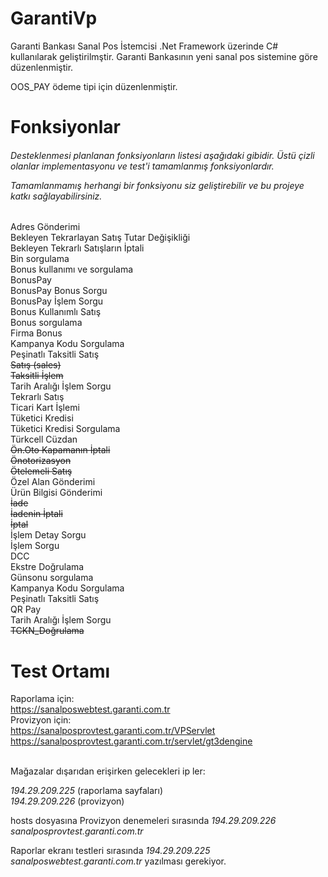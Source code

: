 GarantiVp
=========

Garanti Bankası Sanal Pos İstemcisi .Net Framework üzerinde C# kullanılarak geliştirilmştir. Garanti Bankasının yeni 
sanal pos sistemine göre düzenlenmiştir. 

OOS_PAY ödeme tipi için düzenlenmiştir.


Fonksiyonlar
=========

<h6>
Desteklenmesi planlanan fonksiyonların listesi aşağıdaki gibidir. Üstü çizli olanlar implementasyonu ve test'i tamamlanmış fonksiyonlardır.

Tamamlanmamış herhangi bir fonksiyonu siz geliştirebilir ve bu projeye katkı sağlayabilirsiniz.
</h6>

Adres Gönderimi<br/>
Bekleyen Tekrarlayan Satış Tutar Değişikliği<br/>
Bekleyen Tekrarlı Satışların İptali<br/>
Bin sorgulama<br/>
Bonus kullanımı ve sorgulama<br/>
BonusPay<br/>
BonusPay Bonus Sorgu<br/>
BonusPay İşlem Sorgu<br/>
Bonus Kullanımlı Satış<br/>
Bonus sorgulama<br/>
Firma Bonus<br/>
Kampanya Kodu Sorgulama<br/>
Peşinatlı Taksitli Satış<br/>
~~Satış (sales)~~<br/>
~~Taksitli İşlem~~<br/>
Tarih Aralığı İşlem Sorgu<br/>
Tekrarlı Satış<br/>
Ticari Kart İşlemi<br/>
Tüketici Kredisi<br/>
Tüketici Kredisi Sorgulama<br/>
Türkcell Cüzdan<br/>
~~Ön.Oto Kapamanın İptali~~<br/>
~~Önotorizasyon~~<br/>
~~Ötelemeli Satış~~<br/>
Özel Alan Gönderimi<br/>
Ürün Bilgisi Gönderimi<br/>
~~İade~~<br/>
~~İadenin İptali~~<br/>
~~İptal~~<br/>
İşlem Detay Sorgu<br/>
İşlem Sorgu<br/>
DCC<br/>
Ekstre Doğrulama<br/>
Günsonu sorgulama<br/>
Kampanya Kodu Sorgulama<br/>
Peşinatlı Taksitli Satış<br/>
QR Pay<br/>
Tarih Aralığı İşlem Sorgu<br/>
~~TCKN_Doğrulama~~<br/>


Test Ortamı
=========

Raporlama için:<br/>
https://sanalposwebtest.garanti.com.tr
<br/>
Provizyon için:<br/>
https://sanalposprovtest.garanti.com.tr/VPServlet<br/>
https://sanalposprovtest.garanti.com.tr/servlet/gt3dengine<br/>

<br/>
Mağazalar dışarıdan erişirken gelecekleri ip ler:

*194.29.209.225* (raporlama sayfaları)<br/>
*194.29.209.226* (provizyon)<br/>

hosts dosyasına Provizyon denemeleri sırasında *194.29.209.226 sanalposprovtest.garanti.com.tr*
 
Raporlar ekranı testleri sırasında *194.29.209.225  sanalposwebtest.garanti.com.tr* yazılması gerekiyor.

